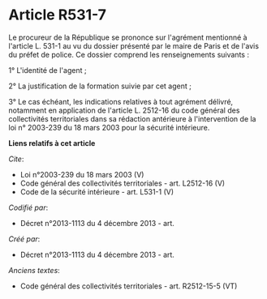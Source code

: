 # Article R531-7

Le procureur de la République se prononce sur l'agrément mentionné à l'article L. 531-1 au vu du dossier présenté par le
maire de Paris et de l'avis du préfet de police. Ce dossier comprend les renseignements suivants : 

1° L'identité de l'agent ; 

2° La justification de la formation suivie par cet agent ; 

3° Le cas échéant, les indications relatives à tout agrément délivré, notamment en application de l'article L. 2512-16 du
code général des collectivités territoriales dans sa rédaction antérieure à l'intervention de la loi n° 2003-239 du 18 mars
2003 pour la sécurité intérieure.

**Liens relatifs à cet article**

_Cite_:

  - Loi n°2003-239 du 18 mars 2003 (V)
  - Code général des collectivités territoriales - art. L2512-16 (V)
  - Code de la sécurité intérieure - art. L531-1 (V)

_Codifié par_:

  - Décret n°2013-1113 du 4 décembre 2013 - art.

_Créé par_:

  - Décret n°2013-1113 du 4 décembre 2013 - art.

_Anciens textes_:

  - Code général des collectivités territoriales - art. R2512-15-5 (VT)

